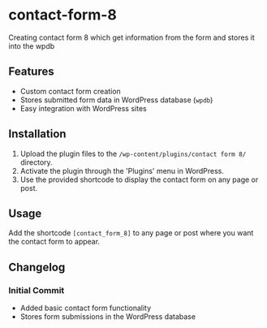 # contact-form-8
Creating contact form 8 which get information from the form and stores it into the wpdb
## Features

- Custom contact form creation
- Stores submitted form data in WordPress database (`wpdb`)
- Easy integration with WordPress sites

## Installation

1. Upload the plugin files to the `/wp-content/plugins/contact form 8/` directory.
2. Activate the plugin through the 'Plugins' menu in WordPress.
3. Use the provided shortcode to display the contact form on any page or post.

## Usage

Add the shortcode `[contact_form_8]` to any page or post where you want the contact form to appear.

## Changelog

### Initial Commit
- Added basic contact form functionality
- Stores form submissions in the WordPress database
